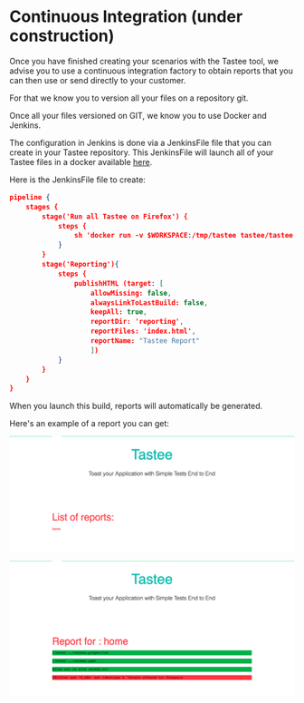 # Continuous Integration (under construction)

Once you have finished creating your scenarios with the Tastee tool, we advise you to use a continuous integration factory to obtain reports that you can then use or send directly to your customer.

For that we know you to version all your files on a repository git.

Once all your files versioned on GIT, we know you to use Docker and Jenkins.

The configuration in Jenkins is done via a JenkinsFile file that you can create in your Tastee repository. This JenkinsFile will launch all of your Tastee files in a docker available [here](https://hub.docker.com/r/tastee/tastee/).

Here is the JenkinsFile file to create:

```json
pipeline {
    stages {
        stage('Run all Tastee on Firefox') {
            steps {                
                sh 'docker run -v $WORKSPACE:/tmp/tastee tastee/tastee -b firefox -h true -o /tmp/tastee/reporting /tmp/tastee/scenarii'
            }
        }
        stage('Reporting'){
            steps {
                publishHTML (target: [
                    allowMissing: false,
                    alwaysLinkToLastBuild: false,
                    keepAll: true,
                    reportDir: 'reporting',
                    reportFiles: 'index.html',
                    reportName: "Tastee Report"
                    ])
            }
        }
    }
}

```

When you launch this build, reports will automatically be generated.

Here's an example of a report you can get:

![alt text](https://github.com/tastee/tastee.github.io/blob/master/reporting_home.png?raw=true "Index of Reporting")

![alt text](https://github.com/tastee/tastee.github.io/blob/master/reporting_example.png?raw=true "Result of your tastee file")
